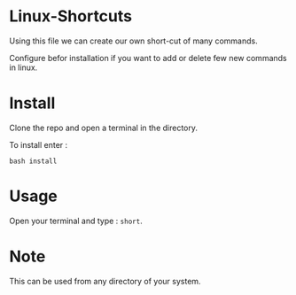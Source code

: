 # Linux-Shortcuts
Using this file we can create our own short-cut of many commands.
  
Configure befor installation if you want to add or delete few new commands in linux.
  
# Install
Clone the repo and open a terminal in the directory.
  
To install enter : 
  
`bash install`
  
# Usage
Open your terminal and type : `short`.

# Note 
This can be used from any directory of your system.
